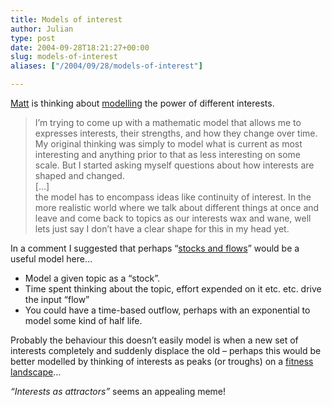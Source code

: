 ```yaml
---
title: Models of interest
author: Julian
type: post
date: 2004-09-28T18:21:27+00:00
slug: models-of-interest 
aliases: ["/2004/09/28/models-of-interest"]

---
```

[Matt][1] is thinking about [modelling][2] the power of different interests.

<blockquote cite="https://matt.blogs.it/2004/09/27.html#a1564">
  <p>
    I&#8217;m trying to come up with a mathematic model that allows me to expresses interests, their strengths, and how they change over time. My original thinking was simply to model what is current as most interesting and anything prior to that as less interesting on some scale. But I started asking myself questions about how interests are shaped and changed.<br /> [&#8230;]<br /> the model has to encompass ideas like continuity of interest. In the more realistic world where we talk about different things at once and leave and come back to topics as our interests wax and wane, well lets just say I don&#8217;t have a clear shape for this in my head yet.
  </p>
</blockquote>

In a comment I suggested that perhaps &#8220;[stocks and flows][3]&#8221; would be a useful model here&#8230;

  * Model a given topic as a &#8220;stock&#8221;.
  * Time spent thinking about the topic, effort expended on it etc. etc. drive the input &#8220;flow&#8221;
  * You could have a time-based outflow, perhaps with an exponential to model some kind of half life.

Probably the behaviour this doesn&#8217;t easily model is when a new set of interests completely and suddenly displace the old &#8211; perhaps this would be better modelled by thinking of interests as peaks (or troughs) on a [fitness landscape][4]&#8230; 

_&#8220;Interests as attractors&#8221;_ seems an appealing meme!

 [1]: https://matt.blogs.it/
 [2]: https://matt.blogs.it/2004/09/27.html#a1564
 [3]: https://www.systemdynamics.org/DL-IntroSysDyn/stock.htm
 [4]: https://www.calresco.org/attract.htm